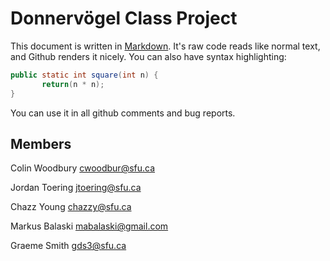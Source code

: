 Donnervögel Class Project
=========================
This document is written in [Markdown](http://daringfireball.net/projects/markdown/).
It's raw code reads like normal text, and Github renders it nicely.
You can also have syntax highlighting:

```java
public static int square(int n) {
       return(n * n);
}
```

You can use it in all github comments and bug reports.

## Members
Colin Woodbury
<cwoodbur@sfu.ca>

Jordan Toering
<jtoering@sfu.ca>

Chazz Young
<chazzy@sfu.ca>

Markus Balaski
<mabalaski@gmail.com>

Graeme Smith
<gds3@sfu.ca>
